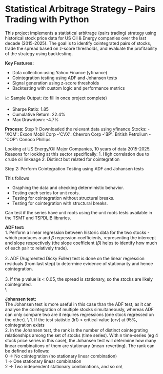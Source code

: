 # Statistical Arbitrage Strategy – Pairs Trading with Python

This project implements a statistical arbitrage (pairs trading) strategy using historical stock price data for US Oil & Energy companies over the last decade (2015-2025). The goal is to identify cointegrated pairs of stocks, trade the spread based on z-score thresholds, and evaluate the profitability of the strategy using backtesting.

**Key Features:**
- Data collection using Yahoo Finance (yfinance)
- Cointegration testing using ADF and Johansen tests
- Signal generation using z-score thresholds
- Backtesting with custom logic and performance metrics

📈 Sample Output: (to fill in once project complete)
- Sharpe Ratio: 1.85
- Cumulative Return: 22.4%
- Max Drawdown: -4.7%


**Process:**
Step 1: Downloaded the relevant data using yfinance 
Stocks:
    -'XOM': Exxon Mobil Corp
    -'CVX': Chevron Corp
    -'BP': British Petrolium
    -'COP': Conoco Phillips
    
Looking at US Energy/Oil Major Companies, 10 years of data 2015-2025.
Reasons for looking at this sector specifically:
    1. High correlation due to crude oil linkeage
    2. Distinct but related for cointegration


Step 2: Perform Cointegration Testing using ADF and Johansen tests

This follows
  - Graphing the data and checking deterministic behavior.
  - Testing each series for unit roots.
  - Testing for cointegration without structural breaks.
  - Testing for cointegration with structural breaks.

Can test if the series have unit roots using the unit roots tests available in the TSMT and TSPDLIB libraries.

**ADF test:** \
    1. Perform a linear regression between historic data for the two stocks - which produces $\alpha$ and $\beta$ regression coefficients, representing the intercept and slope respectively (the slope coefficient ($\beta$) helps to identify how much of each pair to relatively trade).\
    \
    2. ADF (Augmented Dicky Fuller) test is done on the linear regression residuals (from last step) to determine evidence of stationarity and hence cointegration.\
    \
    3. If the p value is < 0.05, the spread is stationary, so the stocks are likely cointegrated.\
    \\

**Johansen test:**\
The Johansen test is more useful in this case than the ADF test, as it can analyse the cointegration of multiple stocks simultaneously, whereas ADF can only compare two are it requires regressions (one stock regressed on the other). \\
    1. If the test statistic (lr1) > critical value (crv) at 95%, cointegration exists\
    2. In the Johansen test, the rank is the number of distinct cointegrating relationships among the set of stocks (time series). With n time-series (eg 4 stock price series in this case), the Johansen test will determine how many linear combinations of them are stationary (mean-reverting). The rank can be defined as follows:\
        0 -> No cointegration (no stationary linear combination)\
        1 -> One stationary linear combination\
        2 -> Two independent stationary combinations, and so on\

